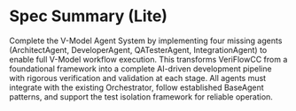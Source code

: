 # Spec Summary (Lite)

Complete the V-Model Agent System by implementing four missing agents (ArchitectAgent, DeveloperAgent, QATesterAgent, IntegrationAgent) to enable full V-Model workflow execution. This transforms VeriFlowCC from a foundational framework into a complete AI-driven development pipeline with rigorous verification and validation at each stage. All agents must integrate with the existing Orchestrator, follow established BaseAgent patterns, and support the test isolation framework for reliable operation.
